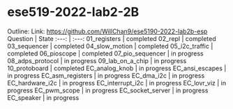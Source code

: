 # ese519-2022-lab2-2B

Outline:
Link: https://github.com/WillChan9/ese5190-2022-lab2b-esp
Question | State
:---: | :---:
01_registers | completed
02_repl | completed
03_sequencer | completed
04_slow_motion | completed
05_i2c_traffic | completed
06_pioscope | completed
07_pio_sequencer | in progress
08_adps_protocol | in progress
09_lab_on_a_chip | in progress
10_protoboard | completed
EC_analog_knob | in progress
EC_ansi_escapes | in progress
EC_asm_registers | in progress
EC_dma_i2c | in progress
EC_hardware_i2c | in progress
EC_interrupt_i2c | in progress
EC_lovr_viz | in progress
EC_pwm_scope | in progress
EC_socket_server | in progress
EC_speaker | in progress
